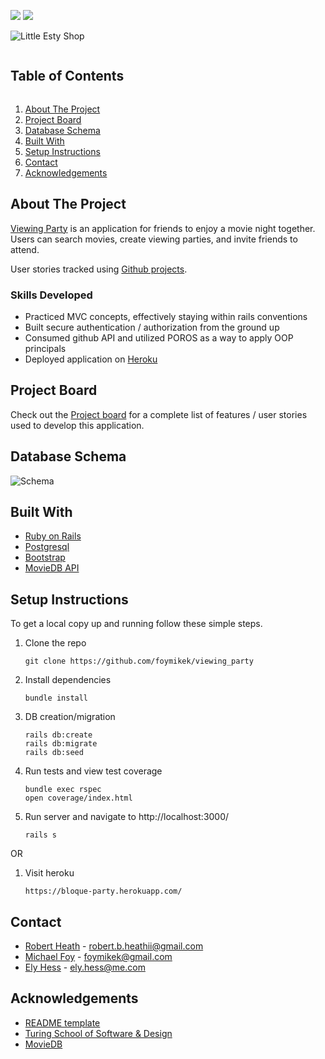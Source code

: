 <!--
*** Thanks for checking out the Best-README-Template. If you have a suggestion
*** that would make this better, please fork the repo and create a pull request
*** or simply open an issue with the tag "enhancement".
*** Thanks again! Now go create something AMAZING! :D
***
***
***
*** To avoid retyping too much info. Do a search and replace for the following:
*** github_username, repo_name, twitter_handle, email, project_title, project_description
-->

<!-- Shields -->
![](https://img.shields.io/badge/Rails-5.2.4-informational?style=flat&logo=<LOGO_NAME>&logoColor=white&color=2bbc8a)
![](https://img.shields.io/badge/Ruby-2.5.3-orange)


![Little Esty Shop](/public/navbar.png)
<!-- TABLE OF CONTENTS -->
<summary><h2 style="display: inline-block">Table of Contents</h2></summary>
<ol>
  <li><a href="#about-the-project">About The Project</a>
  <li><a href="#project-board">Project Board</a></li>
  <li><a href="#database-schema">Database Schema</a></li>
  <li><a href="#built-with">Built With</a>
  <li><a href="#setup-instructions">Setup Instructions</a></li>
  <li><a href="#contact">Contact</a></li>
  <li><a href="#acknowledgements">Acknowledgements</a></li>
</ol>

<!-- ABOUT THE PROJECT -->
## About The Project

[Viewing Party](https://bloque-party.herokuapp.com/) is an application for friends to enjoy a movie night together. Users can search movies, create viewing parties, and invite friends to attend.

User stories tracked using [Github projects](https://github.com/foymikek/viewing_party/projects/1).

### Skills Developed
* Practiced MVC concepts, effectively staying within rails conventions
* Built secure authentication / authorization from the ground up
* Consumed github API and utilized POROS as a way to apply OOP principals
* Deployed application on [Heroku](https://bloque-party.herokuapp.com/)

<!-- PROJECT BOARD -->
## Project Board
Check out the [Project board](https://github.com/foymikek/viewing_party/projects/1) for a complete list of features / user stories used to develop this application.

<!-- DATABBASE SCHEMA -->
## Database Schema

![Schema](https://github.com/foymikek/viewing_party/blob/main/schema.png)

<!-- BUILT WITH -->
## Built With

* [Ruby on Rails](https://rubyonrails.org/)
* [Postgresql](https://www.postgresql.org/)
* [Bootstrap](https://getbootstrap.com/)
* [MovieDB API](https://developers.themoviedb.org/3/getting-started/introduction)


<!-- SETUP INSTRUCTIONS -->
## Setup Instructions
To get a local copy up and running follow these simple steps.

1. Clone the repo
   ```
   git clone https://github.com/foymikek/viewing_party
   ```
2. Install dependencies
   ```
   bundle install
   ```
3. DB creation/migration
   ```
   rails db:create
   rails db:migrate
   rails db:seed
   ```
3. Run tests and view test coverage
   ```
   bundle exec rspec
   open coverage/index.html
   ```
4. Run server and navigate to http://localhost:3000/
   ```
   rails s
   ```
OR

1. Visit heroku
   ```
   https://bloque-party.herokuapp.com/
   ```

<!-- CONTACT -->
## Contact

* [Robert Heath](robert.b.heathii@gmail.com) - robert.b.heathii@gmail.com
* [Michael Foy](foymikek@gmail.com) - foymikek@gmail.com
* [Ely Hess](https://github.com/elyhess) - ely.hess@me.com


<!-- ACKNOWLEDGEMENTS -->
## Acknowledgements

* [README template](https://github.com/othneildrew/Best-README-Template)
* [Turing School of Software & Design](https://github.com/turingschool-examples/viewing_party)
* [MovieDB](https://developers.themoviedb.org/3/getting-started/introduction)